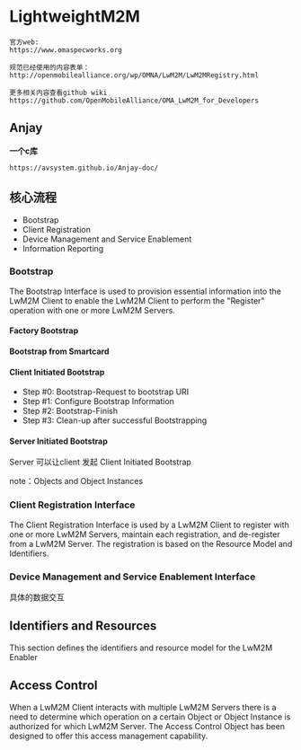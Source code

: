 # LightweightM2M #
	
	官方web:
	https://www.omaspecworks.org
	
	规范已经使用的内容表单：
	http://openmobilealliance.org/wp/OMNA/LwM2M/LwM2MRegistry.html

	更多相关内容查看github wiki
	https://github.com/OpenMobileAlliance/OMA_LwM2M_for_Developers
## Anjay ##

**一个c库**

	https://avsystem.github.io/Anjay-doc/

## 核心流程 ##

- Bootstrap
- Client Registration
- Device Management and Service Enablement
- Information Reporting


### Bootstrap ###

The Bootstrap Interface is used to provision essential information into the LwM2M Client to enable the LwM2M Client to perform the "Register" operation with one or more LwM2M Servers.

#### Factory Bootstrap ####
#### Bootstrap from Smartcard ####
#### Client Initiated Bootstrap ####
- Step #0: Bootstrap-Request to bootstrap URI
- Step #1: Configure Bootstrap Information
- Step #2: Bootstrap-Finish
- Step #3: Clean-up after successful Bootstrapping

#### Server Initiated Bootstrap ####

Server 可以让client 发起 Client Initiated Bootstrap

note：Objects and Object Instances

### Client Registration Interface ###

The Client Registration Interface is used by a LwM2M Client to register with one or more LwM2M Servers, maintain each registration, and de-register from a LwM2M Server. The registration is based on the Resource Model and Identifiers.

### Device Management and Service Enablement Interface ###

具体的数据交互


## Identifiers and Resources ##

This section defines the identifiers and resource model for the LwM2M Enabler

## Access Control ##

When a LwM2M Client interacts with multiple LwM2M Servers there is a need to determine which operation on a certain
Object or Object Instance is authorized for which LwM2M Server. The Access Control Object has been designed to offer this access management capability.




